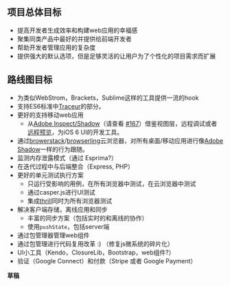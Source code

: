 ## 项目总体目标

* 提高开发者生成效率和构建web应用的幸福感
* 聚集同类产品中最好的并提供给前端开发者
* 帮助开发者管理应用的复杂度
* 提供强大的默认选项，但是足够灵活的让用户为了个性化的项目需求而扩展

## 路线图目标

* 为类似WebStrom，Brackets，Sublime这样的工具提供一流的hook
* 支持ES6标准中[Traceur](https://code.google.com/p/traceur-compiler/)的部分。
* 更好的支持移动web应用
  * 从[Adobe Inspect/Shadow](http://success.adobe.com/en/na/sem/products/shadow.html)（请查看 [#167](https://github.com/yeoman/yeoman/issues/167)）借鉴视图层，远程调试或者 [远程预览](http://www.youtube.com/watch?v=7NvzRfyhd5Q&feature=youtu.be)，为iOS 6 UI的开发工具。
* 通过[browerstack](http://www.browserstack.com/)/[browserling](https://browserling.com/)云浏览器，对所有桌面/移动应用进行像[Adobe Shadow](http://success.adobe.com/en/na/sem/products/shadow.html)一样的行为跟随。
* 监测内存泄露模式（通过 Esprima?）
* 在迭代过程中与后端整合（Express, PHP）
* 更好的单元测试执行方案
  * 只运行受影响的用例，在所有浏览器中测试，在云浏览器中测试
  * 通过casper.js进行UI测试
  * 集成[thrill](https://github.com/turn/thrill)同时为所有浏览器测试
* 解决客户端存储，离线应用和同步
  * 丰富的同步方案（包括实时的和离线的协作）
  * 使用`pushState`，包括server端
* 通过包管理器管理web组件
* 通过包管理进行代码复用改革 :) （修复js微系统的碎片化）
* UI小工具（Kendo，ClosureLib，Bootstrap，web组件?）
* 验证（Google Connect）和付款（Stripe 或者 Google Payment）

__草稿__
